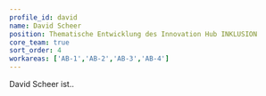 ```yaml
---
profile_id: david
name: David Scheer
position: Thematische Entwicklung des Innovation Hub INKLUSION
core_team: true
sort_order: 4
workareas: ['AB-1','AB-2','AB-3','AB-4']
---
```

David Scheer ist..